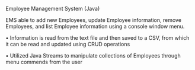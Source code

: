 Employee Management System (Java)

EMS able to add new Employees, update Employee information, remove Employees, and list Employee information using a console window menu. 

•	Information is read from the text file and then saved to a CSV, from which it can be read and updated using CRUD operations

•	Utilized Java Streams to manipulate collections of Employees through menu commends from the user
